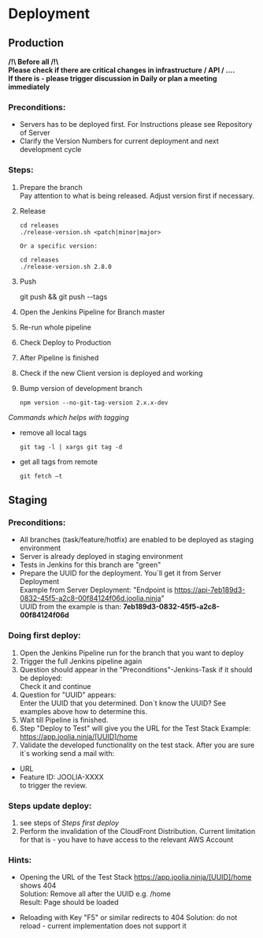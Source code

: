 # Deployment

## Production

**/!\ Before all /!\  
 Please check if there are critical changes in infrastructure / API / ....  
 If there is - please trigger discussion in Daily or plan a meeting immediately**

### Preconditions:

-   Servers has to be deployed first. For Instructions please see Repository of Server
-   Clarify the Version Numbers for current deployment and next development cycle

### Steps:

1. Prepare the branch  
   Pay attention to what is being released. Adjust version first if necessary.

2. Release

    ```
    cd releases
    ./release-version.sh <patch|minor|major>

    Or a specific version:

    cd releases
    ./release-version.sh 2.8.0
    ```

3. Push

    git push && git push --tags

4. Open the Jenkins Pipeline for Branch master
5. Re-run whole pipeline
6. Check Deploy to Production
7. After Pipeline is finished
8. Check if the new Client version is deployed and working
9. Bump version of development branch

    ```
    npm version --no-git-tag-version 2.x.x-dev
    ```

_Commands which helps with tagging_

-   remove all local tags

    ```
    git tag -l | xargs git tag -d
    ```

-   get all tags from remote
    ```
    git fetch –t
    ```

## Staging

### Preconditions:

-   All branches (task/feature/hotfix) are enabled to be deployed as staging environment
-   Server is already deployed in staging environment  
-   Tests in Jenkins for this branch are "green"
-   Prepare the UUID for the deployment. You´ll get it from Server Deployment  
    Example from Server Deployment: "Endpoint is https://api-7eb189d3-0832-45f5-a2c8-00f84124f06d.joolia.ninja"  
    UUID from the example is than: **7eb189d3-0832-45f5-a2c8-00f84124f06d**

### Doing first deploy:

1. Open the Jenkins Pipeline run for the branch that you want to deploy
2. Trigger the full Jenkins pipeline again
3. Question should appear in the "Preconditions"-Jenkins-Task if it should be deployed:  
   Check it and continue
4. Question for "UUID" appears:  
   Enter the UUID that you determined. Don´t know the UUID? See examples above how to determine this.
5. Wait till Pipeline is finished.
6. Step "Deploy to Test" will give you the URL for the Test Stack
   Example: https://app.joolia.ninja/[UUID]/home
7. Validate the developed functionality on the test stack. After you are sure it´s working send a mail with:

-   URL
-   Feature ID: JOOLIA-XXXX  
    to trigger the review.

### Steps update deploy:

1. see steps of _Steps first deploy_
2. Perform the invalidation of the CloudFront Distribution. 
   Current limitation for that is - you have to have access to the relevant AWS Account

### Hints:

-   Opening the URL of the Test Stack https://app.joolia.ninja/[UUID]/home shows 404  
    Solution: Remove all after the UUID e.g. /home  
    Result: Page should be loaded

-   Reloading with Key "F5" or similar redirects to 404
    Solution: do not reload - current implementation does not support it
